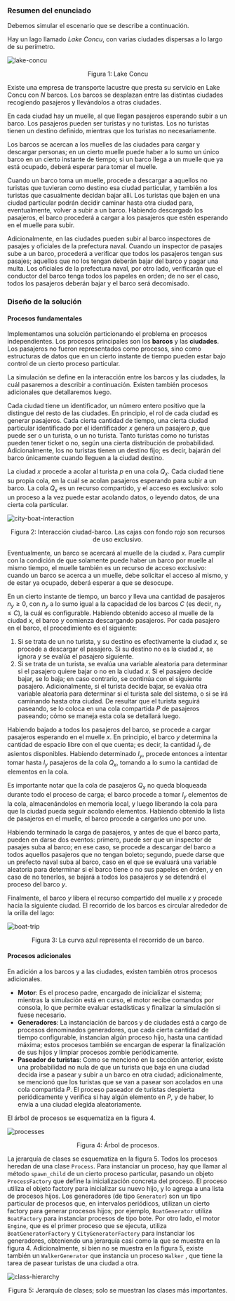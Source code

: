 ### Resumen del enunciado

Debemos simular el escenario que se describe a continuación. 

Hay un lago llamado *Lake Concu*, con varias ciudades dispersas a lo largo de su perímetro.



![lake-concu](img/lake-concu.svg)

<center>Figura 1: Lake Concu</center>



Existe una empresa de transporte lacustre que presta su servicio en Lake Concu con $N$ barcos. Los barcos se desplazan entre las distintas ciudades recogiendo pasajeros y llevándolos a otras ciudades.

En cada ciudad hay un muelle, al que llegan pasajeros esperando subir a un barco. Los pasajeros pueden ser turistas y no turistas. Los no turistas tienen un destino definido, mientras que los turistas no necesariamente.

Los barcos se acercan a los muelles de las ciudades para cargar y descargar personas; en un cierto muelle puede haber a lo sumo un único barco en un cierto instante de tiempo; si un barco llega a un muelle que ya está ocupado, deberá esperar para tomar el muelle.

Cuando un barco toma un muelle, procede a descargar a aquellos no turistas que tuvieran como destino esa ciudad particular, y también a los turistas que casualmente decidan bajar allí. Los turistas que bajen en una ciudad particular podrán decidir caminar hasta otra ciudad para, eventualmente, volver a subir a un barco. Habiendo descargado los pasajeros, el barco procederá a cargar a los pasajeros que estén esperando en el muelle para subir.

Adicionalmente, en las ciudades pueden subir al barco inspectores de pasajes y oficiales de la prefectura naval. Cuando un inspector de pasajes sube a un barco, procederá a verificar que todos los pasajeros tengan sus pasajes; aquellos que no los tengan deberán bajar del barco y pagar una multa. Los oficiales de la prefectura naval, por otro lado, verificarán que el conductor del barco tenga todos los papeles en orden; de no ser el caso, todos los pasajeros deberán bajar y el barco será decomisado.





### Diseño de la solución



#### Procesos fundamentales

Implementamos una solución particionando el problema en procesos independientes. Los procesos principales son los **barcos** y las **ciudades**. Los pasajeros no fueron representados como procesos, sino como estructuras de datos que en un cierto instante de tiempo pueden estar bajo control de un cierto proceso particular.

La simulación se define en la interacción entre los barcos y las ciudades, la cuál pasaremos a describir a continuación. Existen también procesos adicionales que detallaremos luego. 

Cada ciudad tiene un identificador, un número entero positivo que la distingue del resto de las ciudades. En principio, el rol de cada ciudad es generar pasajeros. Cada cierta cantidad de tiempo, una cierta ciudad particular identificado por el identificador $x$ genera un pasajero $p$, que puede ser o un turista, o un no turista. Tanto turistas como no turistas pueden tener ticket o no, según una cierta distribución de probabilidad. Adicionalmente, los no turistas tienen un destino fijo; es decir, bajarán del barco únicamente cuando lleguen a la ciudad destino.

La ciudad $x$ procede a acolar al turista $p$ en una cola $Q_x$. Cada ciudad tiene su propia cola, en la cuál se acolan pasajeros esperando para subir a un barco. La cola $Q_x$ es un recurso compartido, y el acceso es exclusivo: solo un proceso a la vez puede estar acolando datos, o leyendo datos, de una cierta cola particular.



![city-boat-interaction](img/city-boat-interaction.svg)

<center>Figura 2: Interacción ciudad-barco. Las cajas con fondo rojo son recursos de uso exclusivo.</center>



Eventualmente, un barco se acercará al muelle de la ciudad $x$. Para cumplir con la condición de que solamente puede haber un barco por muelle al mismo tiempo, el muelle también es un recurso de acceso exclusivo: cuando un barco se acerca a un muelle, debe solicitar el acceso al mismo, y de estar ya ocupado, deberá esperar a que se desocupe.

En un cierto instante de tiempo, un barco $y$ lleva una cantidad de pasajeros $n_y \geq 0$, con $n_y$ a lo sumo igual a la capacidad de los barcos $C$ (es decir, $n_y \leq C$), la cuál es configurable. Habiendo obtenido acceso al muelle de la ciudad $x$, el barco $y$ comienza descargando pasajeros. Por cada pasajero en el barco, el procedimiento es el siguiente:

1. Si se trata de un no turista, y su destino es efectivamente la ciudad $x$, se procede a descargar el pasajero. Si su destino no es la ciudad $x$, se ignora y se evalúa el pasajero siguiente.
2. Si se trata de un turista, se evalúa una variable aleatoria para determinar si el pasajero quiere bajar o no en la ciudad $x$. Si el pasajero decide bajar, se lo baja; en caso contrario, se continúa con el siguiente pasajero. Adicionalmente, si el turista decide bajar, se evalúa otra variable aleatoria para determinar si el turista sale del sistema, o si se irá caminando hasta otra ciudad. De resultar que el turista seguirá paseando, se lo coloca en una cola compartida $P$ de pasajeros paseando; cómo se maneja esta cola se detallará luego.

Habiendo bajado a todos los pasajeros del barco, se procede a cargar pasajeros esperando en el muelle $x$. En principio, el barco $y$ determina la cantidad de espacio libre con el que cuenta; es decir, la cantidad $l_y$ de asientos disponibles. Habiendo determinado $l_y$, procede entonces a intentar tomar hasta $l_y$ pasajeros de la cola $Q_x$, tomando a lo sumo la cantidad de elementos en la cola. 

Es importante notar que la cola de pasajeros $Q_x$ no queda bloqueada durante todo el proceso de carga; el barco procede a tomar $l_y$ elementos de la cola, almacenándolos en memoria local, y luego liberando la cola para que la ciudad pueda seguir acolando elementos. Habiendo obtenido la lista de pasajeros en el muelle, el barco procede a cargarlos uno por uno.

Habiendo terminado la carga de pasajeros, y antes de que el barco parta, pueden en darse dos eventos: primero, puede ser que un inspector de pasajes suba al barco; en ese caso, se procede a descargar del barco a todos aquellos pasajeros que no tengan boleto; segundo, puede darse que un prefecto naval suba al barco, caso en el que se evaluará una variable aleatoria para determinar si el barco tiene o no sus papeles en órden, y en caso de no tenerlos, se bajará a todos los pasajeros y se detendrá el proceso del barco $y$.

Finalmente, el barco $y$ libera el recurso compartido del muelle $x$ y procede hacia la siguiente ciudad. El recorrido de los barcos es circular alrededor de la orilla del lago:



![boat-trip](img/boat-trip.svg)

<center>Figura 3: La curva azul representa el recorrido de un barco.</center>



#### Procesos adicionales

En adición a los barcos y a las ciudades, existen también otros procesos adicionales.

* **Motor**: Es el proceso padre, encargado de inicializar el sistema; mientras la simulación está en curso, el motor recibe comandos por consola, lo que permite evaluar estadísticas y finalizar la simulación si fuese necesario.
* **Generadores**: La instanciación de barcos y de ciudades está a cargo de procesos denominados generadores, que cada cierta cantidad de tiempo configurable, instancian algún proceso hijo, hasta una cantidad máxima; estos procesos también se encargan de esperar la finalización de sus hijos y limpiar procesos zombie periódicamente.
* **Paseador de turistas**: Como se mencionó en la sección anterior, existe una probabilidad no nula de que un turista que baja en una ciudad decida irse a pasear y subir a un barco en otra ciudad; adicionalmente, se mencionó que los turistas que se van a pasear son acolados en una cola compartida $P$. El proceso paseador de turistas despierta periódicamente y verifica si hay algún elemento en $P$, y de haber, lo envía a una ciudad elegida aleatoriamente.



El árbol de procesos se esquematiza en la figura 4.

![processes](img/processes.svg)

<center>Figura 4: Árbol de procesos.</center>



La jerarquía de clases se esquematiza en la figura 5. Todos los procesos heredan de una clase `Process`. Para instanciar un proceso, hay que llamar al método `spawn_child` de un cierto proceso particular, pasando un objeto `ProcessFactory` que define la inicialización concreta del proceso. El proceso utiliza el objeto factory para inicializar su nuevo hijo, y lo agrega a una lista de procesos hijos. Los generadores (de tipo `Generator`) son un tipo particular de procesos que, en intervalos periódicos, utilizan un cierto factory para generar procesos hijos; por ejemplo, `BoatGenerator` utiliza `BoatFactory` para instanciar procesos de tipo bote. Por otro lado, el motor `Engine`, que es el primer proceso que se ejecuta, utiliza `BoatGeneratorFactory` y `CityGeneratorFactory` para instanciar los generadores, obteniendo una jerarquía casi como la que se muestra en la figura 4. Adicionalmente, si bien no se muestra en la figura 5, existe también un `WalkerGenerator` que instancia un proceso `Walker` , que tiene la tarea de pasear turistas de una ciudad a otra.



![class-hierarchy](img/class-hierarchy.svg)

<center>Figura 5: Jerarquía de clases; solo se muestran las clases más importantes.</center>



